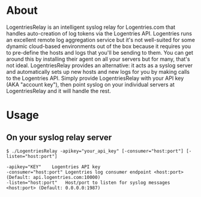 About
===============
LogentriesRelay is an intelligent syslog relay for Logentries.com that handles auto-creation of log tokens via the Logentries API.  Logentries runs an excellent remote log aggregation service but it's not well-suited for some dynamic cloud-based environments out of the box because it requires you to pre-define the hosts and logs that you'll be sending to them.  You can get around this by installing their agent on all your servers but for many, that's not ideal.  LogentriesRelay provides an alternative: it acts as a syslog server and automatically sets up new hosts and new logs for you by making calls to the Logentries API.  Simply provide LogentriesRelay with your API key (AKA "account key"), then point syslog on your individual servers at LogentriesRelay and it will handle the rest.

Usage
=====

On your syslog relay server
---------------------------
```
$ ./LogentriesRelay -apikey="your_api_key" [-consumer="host:port"] [-listen="host:port"]

-apikey="KEY"    Logentries API key
-consumer="host:port" Logentries log consumer endpoint <host:port> (Default: api.logentries.com:10000)
-listen="host:port"   Host/port to listen for syslog messages <host:port> (Default: 0.0.0.0:1987)
```
